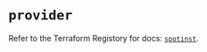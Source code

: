 # `provider`

Refer to the Terraform Registory for docs: [`spotinst`](https://registry.terraform.io/providers/spotinst/spotinst/1.120.0/docs).
